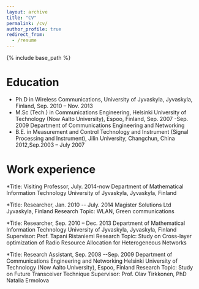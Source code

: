 ```yaml
---
layout: archive
title: "CV"
permalink: /cv/
author_profile: true
redirect_from:
  - /resume
---
```


{% include base_path %}

Education
======
* Ph.D in Wireless Communications, University of Jyvaskyla, Jyvaskyla, Finland, Sep. 2010 – Nov. 2013
* M.Sc (Tech.) in Communications Engineering, Helsinki University of Technology (Now Aalto University), Espoo, Finland, Sep. 2007 -Sep. 2009
Department of Communications Engineering and Networking
* B.E. in Measurement and Control Technology and Instrument (Signal Processing and Instrument), Jilin University, Changchun, China 2012,Sep.2003 – July 2007

Work experience
======
*Title: Visiting Professor, July. 2014-now
Department of Mathematical Information Technology
University of Jyvaskyla, Jyvaskyla, Finland

*Title: Researcher, Jan. 2010 -- July. 2014
Magister Solutions Ltd
Jyvaskyla, Finland
Research Topic: WLAN, Green communications

*Title: Researcher, Sep. 2010 – Dec. 2013
Department of Mathematical Information Technology
University of Jyvaskyla, Jyvaskyla, Finland
Supervisor: Prof. Tapani Ristaniemi
Research Topic: Study on Cross-layer optimization of Radio Resource Allocation for Heterogeneous Networks

*Title: Research Assistant, Sep. 2008 --Sep. 2009
Department of Communications Engineering and Networking
Helsinki University of Technology (Now Aalto University), Espoo, Finland
Research Topic: Study on Future Transceiver Technique
Supervisor: Prof. Olav Tirkkonen, PhD Natalia Ermolova

